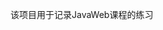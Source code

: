 <!--
 * @Author: your name
 * @Date: 2020-09-18 15:46:25
 * @LastEditTime: 2020-09-18 15:49:04
 * @LastEditors: Please set LastEditors
 * @Description: In User Settings Edit
 * @FilePath: \JavaWeb\README.md
 -->
该项目用于记录JavaWeb课程的练习